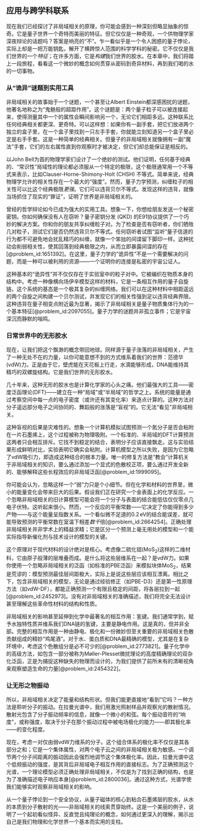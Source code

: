 ## 应用与跨学科联系

现在我们已经探讨了非局域相关的原理，你可能会感到一种深刻但略显抽象的惊奇。它是量子世界一个奇特而美丽的特征。但它仅仅是一种奇观，一个供物理学家深夜辩论的话题吗？答案是响亮的“不”。乍一看似乎是一个令人困惑的量子悖论，实际上却是一把万能钥匙，解开了横跨惊人范围的科学学科的秘密。它不仅仅是我们世界的一个*特征*；在许多方面，它是*构建*我们世界的胶水。在本章中，我们将踏上一段旅程，看看这一个微妙的概念如何贯穿从密码到奇异材料，再到我们喝的水的一切事物。

### 从“诡异”谜题到实用工具

非局域相关的故事始于一个谜题，一个甚至让Albert Einstein都深感困扰的谜题，他著名地称之为“鬼魅般的超距作用”。这个谜题是：两个量子粒子可以被连接起来，使得测量其中一个的属性会瞬间影响另一个，无论它们相距多远。这种联系比任何经典相关都更深、更奇特。可以这样想：如果你有一副手套，把它们放进两个独立的盒子里，在一个盒子里找到一只左手手套，你就能立刻知道另一个盒子里必定是右手手套。这是一种简单的经典相关。但量子的非局域相关就像拥有一副“魔法”手套，它们的左右属性直到你观察时才被决定，但它们却总能保证是相反的。

以John Bell为首的物理学家们设计了一个绝妙的测试。他们证明，任何基于经典的、“常识性”局域性的理论都必须服从一个特定的极限，这个极限通常用一个不等式来表示，比如Clauser-Horne-Shimony-Holt (CHSH) 不等式。简单来说，经典物理学允许的相关性存在一个最大的“强度”。然而，量子力学预测，纠缠粒子的相关性可以比这个经典极限*更强*。它们可以违背贝尔不等式。发现这样的违背，就像当场抓住了现实的“罪证”，证明了世界是非局域相关的。

曾经的哲学辩论如今已成为强大的实用工具。想象一下，你想给朋友发送一个秘密密钥。你如何确保没有人在窃听？量子密钥分发 (QKD) 的E91协议提供了一个巧妙的解决方案。你和你的朋友共享纠缠粒子对。为了检查是否有窃听者，你们牺牲几对粒子，测试它们是否仍然违背贝尔不等式。任何窃听者试图“监听”量子信道的行为都不可避免地会扰乱精巧的纠缠，就像一个笨拙的间谍留下脚印一样。这种扰动会削弱相关性，使其回落到经典极限之内，从而立即暴露间谍的存在[@problem_id:1651392]。在这里，量子力学的“诡异性”不是一个需要解决的问题，而是一种可以被利用的资源——一个证明你的连接是私密的宇宙公证人。

这种基本的“诡异性”并不仅仅存在于实验室中的粒子对中。它被编织在物质本身的结构中。考虑一种像横向场伊辛模型这样的材料，它是一条相互作用的量子自旋链。这个系统的基态是一个极其复杂的纠缠网络。我们可以在这种材料中相距遥远的两个自旋之间构建一个贝尔测试，并发现它们的相关性强到足以违背经典界限。这种违背在量子相变点附近最为显著，揭示了非局域相关是量子物质集体行为的一个基本特征[@problem_id:2097055]。量子力学的谜题并非孤立事件；它是宇宙深沉而静默的嗡鸣。

### 日常世界中的无形胶水

现在，让我们把这个飘渺的概念带回地球。同样源于量子涨落的非局域相关，产生了一种无处不在的力量，以你可能意想不到的方式维系着我们的世界：范德华(vdW)力。正是由于它，壁虎能在天花板上行走，水滴能够形成，DNA能维持其精巧的双螺旋结构。它是我们世界的无形胶水。

几十年来，这种无形的胶水也是计算化学家的心头之痛。他们最强大的工具——密度泛函理论(DFT)——建立在一种“局域”或“半局域”的哲学之上。系统的能量是通过考察空间中每一点的电子密度（或许还有其变化率）来逐点计算的。这种方法对分子遥远部分电子之间协同的、舞蹈般的涨落是“盲视”的。它无法“看见”非局域相关。

这种盲视的后果是灾难性的。想象一个计算机模拟试图预测一个氮分子是否会粘附在一片石墨烯上，这个过程被称为物理吸附。一个标准的、半局域的DFT计算预测这两者只会相互排斥。它找不到稳定的结合，表明分子应该直接飘走。这与实验结果形成鲜明对比，实验表明它确实会粘附。计算机模型之所以失败，是因为它忽略了vdW吸引力，即造成这种结合的根本力量。唯一的修复方法是“教会”计算机关于非局域相关的知识，要么通过添加一个显式的色散校正项，要么通过开发全新的、能够解释这些长程效应的非局域泛函[@problem_id:1999095]。

你可能会认为，忽略这样一个“弱”力只是个小细节。但在化学和材料的世界里，微小的能量变化会带来巨大的后果。假设我们正在研究一个金表面上的化学反应。一个忽略非局域相关的旧计算模型可能会将一个分子与表面的结合能低估仅仅零点几电子伏特。这听起来很小。然而，一个反应的平衡常数——它决定了你能得到多少产物——与这个能量呈指数关系。一个看似微不足道的$0.2 \, \mathrm{eV}$的结合能误差，就可能导致预测的平衡常数在室温下相差*数千*倍[@problem_id:2664254]。正确处理非局域相关并非学术上的精益求精；它是区分一个预测上毫无用处的模型和一个能实际指导新催化剂与技术设计的模型的关键。

这个原理对于现代材料的设计绝对是核心。考虑像二硫化钼(MoS$_2$)这样的二维材料，它由原子般薄的层堆叠而成。是什么将这些层维系在一起？是vdW力。如果你使用一个忽略非局域相关的泛函（如标准的PBE泛函）来模拟块体MoS$_2$，结果是荒谬的：模型预测最佳层间距极大，实际上是说这些层应该相互漂离。相比之下，包含非局域相关的模型，无论是通过经验修正（如PBE-D3）还是第一性原理方法（如vdW-DF），都能正确预测一个有限且稳定的间距，将各层拉到一起[@problem_id:2452973]。没有对非局域相关的准确描述，我们将完全无法设计甚至理解这些革命性材料的结构和性质。

非局域相关的影响甚至延伸到化学中最著名的相互作用：氢键。我们通常学到，赋予水独特性质并维系我们DNA链的氢键，主要是静电作用。这是真的，但并非全部。完整的相互作用是一种由静电、极化和一份微妙但至关重要的非局域相关色散贡献组成的精妙“鸡尾酒”。对于水、蛋白质和DNA最精确的模型，尤其是在复杂环境中，考虑这个色散组分是必不可少的[@problem_id:2773821]。量子化学中的高级方法，如包含一部分被称为Møller-Plesset微扰理论的高度精确理论的双杂化泛函，正是为捕捉这种缺失的物理而设计的，为我们提供了前所未有的清晰视角来观察塑造生命的力量[@problem_id:2454322]。

### 让无形之物振动

所以，非局域相关决定了能量和结构形状。但我们能更直接地“看到”它吗？一种方法是聆听分子的振动。在拉曼光谱中，我们用激光照射样品并观察光的散射情况。散射光包含了分子振动频率的信息，就像一个微小的和弦。每个振动音符的“响度”，或称强度，取决于分子在那个振动过程中被电场极化的能力——即其极化率——的变化程度。

现在，考虑一对仅由弱vdW力维系的分子。这个组合体系的极化率不仅仅是其各部分之和；它是一个集体属性，对两个电子云之间的非局域相关极为敏感。一个调节两个分子间距离的振动因此会强烈地调节这个集体极化率。因此，拉曼光谱中这个低频振动的强度，是其背后非局域电子相互作用的直接标志。为了正确预测这个光谱，一个理论模型必须正确处理非局域相关，不仅是为了找到正确的结构，也是为了准确描述电子响应本身[@problem_id:2800036]。通过这种方式，光谱学使我们能够实时观察非局域相关的影响。

从一个量子悖论到一个安全协议，从量子磁体的核心到粘合石墨烯层的胶水，从水的本质到分子散射的光——非局域相关的线索贯穿始终。这是一个美丽的例子，说明了一个起初看似怪异、反直觉且纯理论的概念，如何通过更深入的理解，揭示出自己是我们物理和化学世界一个基本而实用的支柱。